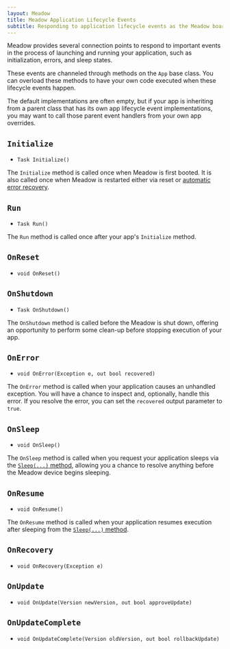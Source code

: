 ```yaml
---
layout: Meadow
title: Meadow Application Lifecycle Events
subtitle: Responding to application lifecycle events as the Meadow board triggers them.
---
```


Meadow provides several connection points to respond to important events in the process of launching and running your application, such as initialization, errors, and sleep states.

These events are channeled through methods on the `App` base class. You can overload these methods to have your own code executed when these lifecycle events happen.

The default implementations are often empty, but if your app is inheriting from a parent class that has its own app lifecycle event implementations, you may want to call those parent event handlers from your own app overrides.

## `Initialize`

* `Task Initialize()`

The `Initialize` method is called once when Meadow is first booted. It is also called once when Meadow is restarted either via reset or [automatic error recovery](../../../Meadow.OS/Automatic_Restarts/).

## `Run`

* `Task Run()`

The `Run` method is called once after your app's `Initialize` method.

## `OnReset`

* `void OnReset()`

<!-- The `OnReset` method is called ... -->

## `OnShutdown`

* `Task OnShutdown()`

The `OnShutdown` method is called before the Meadow is shut down, offering an opportunity to perform some clean-up before stopping execution of your app.

## `OnError`

* `void OnError(Exception e, out bool recovered)`

The `OnError` method is called when your application causes an unhandled exception. You will have a chance to inspect and, optionally, handle this error. If you resolve the error, you can set the `recovered` output parameter to `true`.

## `OnSleep`

* `void OnSleep()`

The `OnSleep` method is called when you request your application sleeps via the [`Sleep(...)` method](../Sleep/), allowing you a chance to resolve anything before the Meadow device begins sleeping.

## `OnResume`

* `void OnResume()`

The `OnResume` method is called when your application resumes execution after sleeping from the [`Sleep(...)` method](../Sleep/).

## `OnRecovery`

* `void OnRecovery(Exception e)`

<!-- The `OnRecovery` method is called after you application recovers from a previously unhandled exception. -->

## `OnUpdate`

* `void OnUpdate(Version newVersion, out bool approveUpdate)`

## `OnUpdateComplete`

* `void OnUpdateComplete(Version oldVersion, out bool rollbackUpdate)`

<!-- ## [Next - Input/Output](/Meadow/Meadow_Basics/IO/) -->
